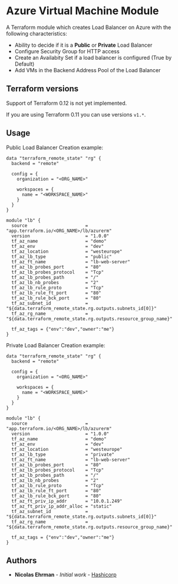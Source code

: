 # Azure Virtual Machine Module

A Terraform module which creates Load Balancer on Azure with the following characteristics:
- Ability to decide if it is a **Public** or **Private** Load Balancer
- Configure Security Group for HTTP access
- Create an Availabity Set if a load balancer is configured (True by Default)
- Add VMs in the Backend Address Pool of the Load Balancer

## Terraform versions

Support of Terraform 0.12 is not yet implemented.

If you are using Terraform 0.11 you can use versions `v1.*`.

## Usage

Public Load Balancer Creation example: 

```hcl
data "terraform_remote_state" "rg" {
  backend = "remote"

  config = {
    organization = "<ORG_NAME>"

    workspaces = {
      name = "<WORKSPACE_NAME>"
    }
  }
}

module "lb" {
  source                      = "app.terraform.io/<ORG_NAME>/lb/azurerm"
  version                     = "1.0.0"
  tf_az_name                  = "demo"
  tf_az_env                   = "dev"
  tf_az_location              = "westeurope"
  tf_az_lb_type               = "public"
  tf_az_ft_name               = "lb-web-server"
  tf_az_lb_probes_port        = "80"
  tf_az_lb_probes_protocol    = "Tcp"
  tf_az_lb_probes_path        = "/"
  tf_az_lb_nb_probes          = "2"
  tf_az_lb_rule_proto         = "Tcp"
  tf_az_lb_rule_ft_port       = "80"
  tf_az_lb_rule_bck_port      = "80"
  tf_az_subnet_id             = "${data.terraform_remote_state.rg.outputs.subnets_id[0]}"
  tf_az_rg_name               = "${data.terraform_remote_state.rg.outputs.resource_group_name}"

  tf_az_tags = {"env":"dev","owner":"me"}
}

```

Private Load Balancer Creation example: 

```hcl
data "terraform_remote_state" "rg" {
  backend = "remote"

  config = {
    organization = "<ORG_NAME>"

    workspaces = {
      name = "<WORKSPACE_NAME>"
    }
  }
}

module "lb" {
  source                      = "app.terraform.io/<ORG_NAME>/lb/azurerm"
  version                     = "1.0.0"
  tf_az_name                  = "demo"
  tf_az_env                   = "dev"
  tf_az_location              = "westeurope"
  tf_az_lb_type               = "private"
  tf_az_ft_name               = "lb-web-server"
  tf_az_lb_probes_port        = "80"
  tf_az_lb_probes_protocol    = "Tcp"
  tf_az_lb_probes_path        = "/"
  tf_az_lb_nb_probes          = "2"
  tf_az_lb_rule_proto         = "Tcp"
  tf_az_lb_rule_ft_port       = "80"
  tf_az_lb_rule_bck_port      = "80"
  tf_az_ft_priv_ip_addr       = "10.0.1.249"
  tf_az_ft_priv_ip_addr_alloc = "static"
  tf_az_subnet_id             = "${data.terraform_remote_state.rg.outputs.subnets_id[0]}"
  tf_az_rg_name               = "${data.terraform_remote_state.rg.outputs.resource_group_name}"

  tf_az_tags = {"env":"dev","owner":"me"}
}

```

## Authors

* **Nicolas Ehrman** - *Initial work* - [Hashicorp](https://www.hashicorp.com)



